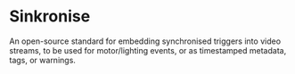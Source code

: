 # Sinkronise
An open-source standard for embedding synchronised triggers into video streams, to be used for motor/lighting events, or as timestamped metadata, tags, or warnings.
